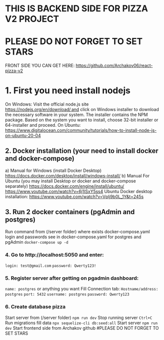 # THIS IS BACKEND SIDE FOR PIZZA V2 PROJECT
# PLEASE DO NOT FORGET TO SET STARS
FRONT SIDE YOU CAN GET HERE:
https://github.com/Archakov06/react-pizza-v2
# 1. First you need install nodejs
On Windows:
Visit the official node.js site https://nodejs.org/en/download/ and click on Windows installer to download the necessary software in your system. The installer contains the NPM package. Based on the system you want to install, choose 32-bit installer or 64-installer and proceed.
On Ubuntu:
https://www.digitalocean.com/community/tutorials/how-to-install-node-js-on-ubuntu-20-04
## 2. Docker installation (your need to install docker and docker-compose)
a) Manual for Windows (install Docker Desktop) 
https://docs.docker.com/desktop/install/windows-install/
b) Manual For Ubuntu (you may install Desktop or docker and docker-compose separately)
https://docs.docker.com/engine/install/ubuntu/
https://www.youtube.com/watch?v=6j1ISxY5ss4
Ubuntu Docker desktop installation:
https://www.youtube.com/watch?v=Vplj9b0L_1Y&t=245s
## 3. Run 2 docker containers (pgAdmin and postgres)
Run command from (/server folder) where exists docker-compose.yaml
login and passwords see in docker-compose.yaml for postgres and pgAdmin 
`docker-compose up -d`
### 4. Go to http://localhost:5050 and enter:
`login: test@gmail.com`
`password: Qwerty123!`
### 5. Register server after getting on pgadmin dashboard:
`name: postgres` or anything you want
Fill Connection tab:
`Hostname/address: postgres`
`port: 5432`
`username: postgres`
`password: Qwerty123`
### 6. Create database pizza
Start server from (/server folder)
`npm run dev`
Stop running server
`Ctrl+C`
Run migrations fill data
`npx sequelize-cli db:seed:all`
Start server
`npm run dev`
Start frontend side from Archakov github
#PLEASE DO NOT FORGET TO SET STARS

